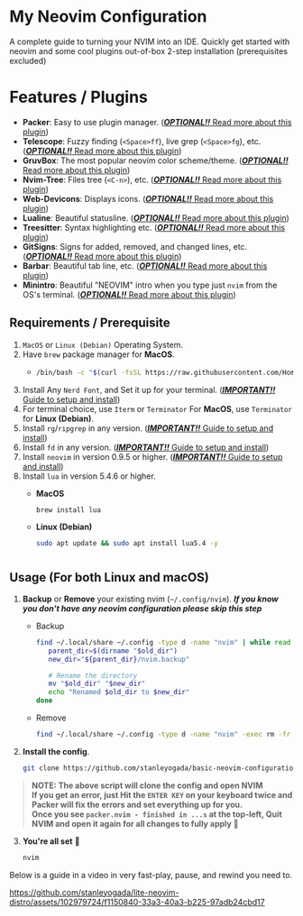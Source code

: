 # My Neovim Configuration
A complete guide to turning your NVIM into an IDE. Quickly get started with neovim and some cool plugins out-of-box 2-step installation (prerequisites excluded)

# Features / Plugins
- **Packer**: Easy to use plugin manager. ([**_OPTIONAL!!_**  Read more about this plugin](https://github.com/wbthomason/packer.nvim))
- **Telescope**: Fuzzy finding (`<Space>ff`), live grep (`<Space>fg`), etc. ([**_OPTIONAL!!_**  Read more about this plugin](https://github.com/nvim-telescope/telescope.nvim))
- **GruvBox**: The most popular neovim color scheme/theme. ([**_OPTIONAL!!_**  Read more about this plugin](https://github.com/ellisonleao/gruvbox.nvim))
- **Nvim-Tree**: Files tree (`<C-n>`), etc. ([**_OPTIONAL!!_**  Read more about this plugin](https://github.com/nvim-tree/nvim-tree.lua))
- **Web-Devicons**: Displays icons. ([**_OPTIONAL!!_**  Read more about this plugin](https://github.com/nvim-tree/nvim-web-devicons))
- **Lualine**: Beautiful statusline. ([**_OPTIONAL!!_**  Read more about this plugin](https://github.com/nvim-lualine/lualine.nvim))
- **Treesitter**: Syntax highlighting etc. ([**_OPTIONAL!!_**  Read more about this plugin](https://github.com/nvim-treesitter/nvim-treesitter))
- **GitSigns**: Signs for added, removed, and changed lines, etc. ([**_OPTIONAL!!_**  Read more about this plugin](https://github.com/lewis6991/gitsigns.nvim))
- **Barbar**: Beautiful tab line, etc. ([**_OPTIONAL!!_**  Read more about this plugin](https://github.com/romgrk/barbar.nvim))
- **Minintro**: Beautiful "NEOVIM" intro when you type just `nvim` from the OS's terminal. ([**_OPTIONAL!!_**  Read more about this plugin](https://github.com/eoh-bse/minintro.nvim))

## Requirements / Prerequisite
1. `MacOS` or `Linux (Debian)` Operating System.
2. Have `brew` package manager for **MacOS**.
   - ```bash
     /bin/bash -c "$(curl -fsSL https://raw.githubusercontent.com/Homebrew/install/HEAD/install.sh)"
     ```
3. Install Any `Nerd Font`, and Set it up for your terminal. ([**_IMPORTANT!!_** Guide to setup and install](https://github.com/stanleyogada/simple-neovim-configuration/blob/main/guides/NERDFONT.md))
4. For terminal choice, use `Iterm` or `Terminator` For **MacOS**, use `Terminator` for **Linux (Debian)**.
5. Install `rg`/`ripgrep` in any version. ([**_IMPORTANT!!_** Guide to setup and install](https://command-not-found.com/rg))
6. Install `fd` in any version. ([**_IMPORTANT!!_** Guide to setup and install](https://command-not-found.com/fd))
7. Install `neovim` in version 0.9.5 or higher. ([**_IMPORTANT!!_** Guide to setup and install](https://github.com/stanleyogada/simple-neovim-configuration/blob/main/guides/NEOVIM.md))
8. Install `lua` in version 5.4.6 or higher.
    - **MacOS**
        ```bash
        brew install lua
        ```
     
    - **Linux (Debian)**
        ```bash
        sudo apt update && sudo apt install lua5.4 -y
        ```

#

## Usage (For both Linux and macOS)
1. **Backup** or **Remove** your existing nvim (`~/.config/nvim`). **_If you know you don't have any neovim configuration please skip this step_**
   - Backup
       ```bash
       find ~/.local/share ~/.config -type d -name "nvim" | while read -r old_dir; do
          parent_dir=$(dirname "$old_dir")
          new_dir="${parent_dir}/nvim.backup"
      
          # Rename the directory
          mv "$old_dir" "$new_dir"
          echo "Renamed $old_dir to $new_dir"
       done
       ```
   - Remove
       ```bash
       find ~/.local/share ~/.config -type d -name "nvim" -exec rm -fr {} +
       ```

2. **Install the config**.
     ```bash
     git clone https://github.com/stanleyogada/basic-neovim-configuration.git ~/.config/nvim && nvim
     ```
 > **NOTE: The above script will clone the config and open NVIM \
 > If you get an error, just **Hit the `ENTER KEY` on your keyboard twice** and Packer will fix the errors and set everything up for you. \
 > Once you see `packer.nvim - finished in ...s` at the top-left, Quit NVIM and open it again for all changes to fully apply 🙂**

3. **You're all set** 🚀 
     ```bash
     nvim
     ```

Below is a guide in a video in very fast-play, pause, and rewind you need to.


https://github.com/stanleyogada/lite-neovim-distro/assets/102979724/f1150840-33a3-40a3-b225-97adb24cbd17

